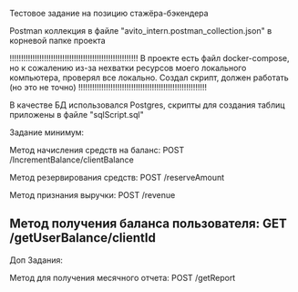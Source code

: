 Тестовое задание на позицию стажёра-бэкендера


Postman коллекция в файле "avito_intern.postman_collection.json" в корневой папке проекта

!!!!!!!!!!!!!!!!!!!!!!!!!!!!!!!!!!!!!!!!!!!!!!!!!!!!!!!!
В проекте есть файл docker-compose, но к сожалению из-за нехватки ресурсов моего локального
компьютера, проверял все локально. Создал скрипт, должен работать (но это не точно)
!!!!!!!!!!!!!!!!!!!!!!!!!!!!!!!!!!!!!!!!!!!!!!!!!!!!!!!!

В качестве БД использовался Postgres, скрипты для создания таблиц приложены в файле "sqlScript.sql"


Задание минимум:


Метод начисления средств на баланс:
POST /IncrementBalance/clientBalance

Метод резервирования средств:
POST /reserveAmount

Метод признания выручки:
POST /revenue

Метод получения баланса пользователя:
GET /getUserBalance/clientId
---------------------------------------------------
Доп Задания:

Метод для получения месячного отчета:
POST /getReport

